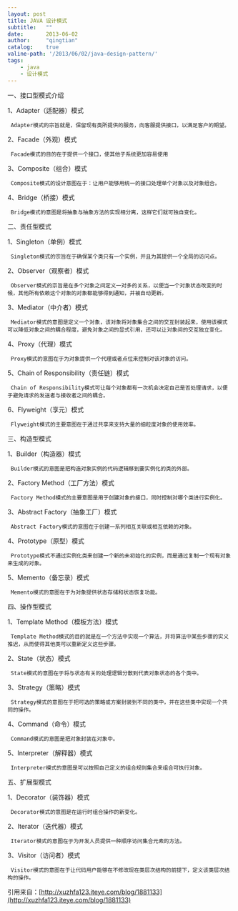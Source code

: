 ```yaml
---
layout: post
title: JAVA 设计模式
subtitle:   ""
date:       2013-06-02
author:     "qingtian"
catalog:    true
valine-path: '/2013/06/02/java-design-pattern/'
tags:
    - java
    - 设计模式
---
```


一、接口型模式介绍

1、Adapter（适配器）模式

     Adapter模式的宗旨就是，保留现有类所提供的服务，向客服提供接口，以满足客户的期望。 
 
2、Facade（外观）模式

     Facade模式的目的在于提供一个接口，使其他子系统更加容易使用
 
3、Composite（组合）模式

     Composite模式的设计意图在于：让用户能够用统一的接口处理单个对象以及对象组合。
    
4、Bridge（桥接）模式

     Bridge模式的意图是将抽象与抽象方法的实现相分离，这样它们就可独自变化。
 
二、责任型模式

1、Singleton（单例）模式

     Singleton模式的宗旨在于确保某个类只有一个实例，并且为其提供一个全局的访问点。
 
2、Observer（观察者）模式

     Observer模式的宗旨是在多个对象之间定义一对多的关系，以便当一个对象状态改变的时候，其他所有依赖这个对象的对象都能够得到通知，并被自动更新。
 
3、Mediator（中介者）模式

     Mediator模式的意图是定义一个对象，该对象将对象集合之间的交互封装起来，使用该模式可以降低对象之间的耦合程度，避免对象之间的显式引用，还可以让对象间的交互独立变化。
 
4、Proxy（代理）模式

     Proxy模式的意图在于为对象提供一个代理或者点位来控制对该对象的访问。
 
5、Chain of Responsibility（责任链）模式

     Chain of Responsibility模式可让每个对象都有一次机会决定自己是否处理请求，以便于避免请求的发送者与接收者之间的耦合。
 
6、Flyweight（享元）模式

     Flyweight模式的主要意图在于通过共享来支持大量的细粒度对象的使用效率。
 
三、构造型模式

1、Builder（构造器）模式

     Builder模式的意图是把构造对象实例的代码逻辑移到要实例化的类的外部。
 
2、Factory Method（工厂方法）模式

     Factory Method模式的主要意图是用于创建对象的接口，同时控制对哪个类进行实例化。
 
3、Abstract Factory（抽象工厂）模式

     Abstract Factory模式的意图在于创建一系列相互关联或相互依赖的对象。
 
4、Prototype（原型）模式

     Prototype模式不通过实例化类来创建一个新的未初始化的实例，而是通过复制一个现有对象来生成的对象。
 
5、Memento（备忘录）模式

     Memento模式的意图在于为对象提供状态存储和状态恢复功能。
 
四、操作型模式

1、Template Method（模板方法）模式

     Template Method模式的目的就是在一个方法中实现一个算法，并将算法中某些步骤的实义推迟，从而使得其他类可以重新定义这些步骤。     
 
2、State（状态）模式

     State模式的意图在于将与状态有关的处理逻辑分散到代表对象状态的各个类中。
 
3、Strategy（策略）模式

     Strategy模式的意图在于把可选的策略或方案封装到不同的类中，并在这些类中实现一个共同的操作。
 
4、Command（命令）模式

     Command模式的意图是把对象封装在对象中。
 
5、Interpreter（解释器）模式

     Interpreter模式的意图是可以按照自己定义的组合规则集合来组合可执行对象。
     
 
五、扩展型模式

1、Decorator（装饰器）模式

     Decorator模式的意图是在运行时组合操作的新变化。
 
2、Iterator（迭代器）模式

     Iterator模式的意图在于为开发人员提供一种顺序访问集合元素的方法。
 
3、Visitor（访问者）模式

     Visitor模式的意图在于让代码用户能够在不修改现在类层次结构的前提下，定义该类层次结构的操作。

引用来自：[http://xuzhfa123.iteye.com/blog/1881133](http://xuzhfa123.iteye.com/blog/1881133)